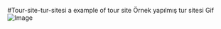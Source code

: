 #Tour-site-tur-sitesi
a example of tour site
Örnek yapılmış tur sitesi
Gif
![Image](https://github.com/user-attachments/assets/6ab8f2d5-5d03-4e44-bcc3-1422473d30ef)
